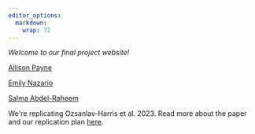 ```yaml
---
editor_options: 
  markdown: 
    wrap: 72
---
```


*Welcome to our final project website!*

[Allison Payne](allisonpayne.github.io/finalproject)

[Emily Nazario](https://github.com/enazario11/finalproject)

[Salma Abdel-Raheem](https://github.com/stabdelraheem/finalproject)

We're replicating Ozsanlav-Harris et al. 2023. Read more about the paper
and our replication plan [here](summary.html).